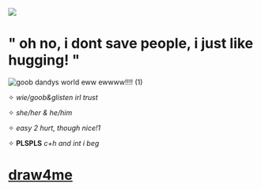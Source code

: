 ![](https://komarev.com/ghpvc/?username=litteryzu&color=542417&style=plastic&label=✧) 

# " oh no, i dont save people, i just like hugging! "


![goob dandys world eww ewwww!!!! (1)](https://github.com/user-attachments/assets/246b0386-3682-49b7-b2d8-e461da99b3b2)



 ✧ *wie/goob&glisten irl trust* 

 ✧ *she/her & he/him*

 ✧ *easy 2 hurt, though nice!1*

 ✧ **PLSPLS** *c+h and int i beg*



#  [draw4me](https://glistenskinner.straw.page)


